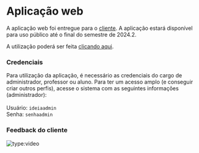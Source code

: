 # Aplicação web

A aplicação web foi entregue para o [cliente](https://www.ideiaspace.com.br/). A aplicação estará disponível para uso público até o final do semestre de 2024.2. <br>

A utilização poderá ser feita [clicando aqui](https://2024-2-t01-idea-space.vercel.app/).<br>

### Credenciais

Para utilização da aplicação, é necessário as credenciais do cargo de administrador, professor ou aluno. Para ter um acesso amplo (e conseguir criar outros perfis), acesse o sistema com as seguintes informações (administrador): <br>
<br>
Usuário: `ideiaadmin`<br>
Senha: `senhaadmin`<br> 

### Feedback do cliente

![type:video](https://www.youtube.com/embed/3E87quaVy8g?si=NPUDayPhf4Ce_lkQ)
